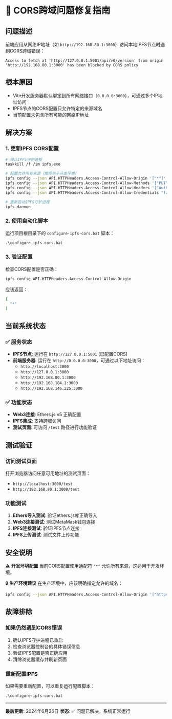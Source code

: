 # 🔧 CORS跨域问题修复指南

## 问题描述
前端应用从网络IP地址（如 `http://192.168.80.1:3000`）访问本地IPFS节点时遇到CORS跨域错误：
```
Access to fetch at 'http://127.0.0.1:5001/api/v0/version' from origin 'http://192.168.80.1:3000' has been blocked by CORS policy
```

## 根本原因
- Vite开发服务器默认绑定到所有网络接口（`0.0.0.0:3000`），可通过多个IP地址访问
- IPFS节点的CORS配置只允许特定的来源域名
- 当前配置未包含所有可能的网络IP地址

## 解决方案

### 1. 更新IPFS CORS配置
```bash
# 停止IPFS守护进程
taskkill /f /im ipfs.exe

# 配置允许所有来源（推荐用于开发环境）
ipfs config --json API.HTTPHeaders.Access-Control-Allow-Origin '["*"]'
ipfs config --json API.HTTPHeaders.Access-Control-Allow-Methods '["PUT", "POST", "GET", "DELETE", "OPTIONS"]'
ipfs config --json API.HTTPHeaders.Access-Control-Allow-Headers '["Authorization", "Content-Type", "X-Requested-With"]'
ipfs config --json API.HTTPHeaders.Access-Control-Allow-Credentials "false"

# 重新启动IPFS守护进程
ipfs daemon
```

### 2. 使用自动化脚本
运行项目根目录下的 `configure-ipfs-cors.bat` 脚本：
```cmd
.\configure-ipfs-cors.bat
```

### 3. 验证配置
检查CORS配置是否正确：
```bash
ipfs config API.HTTPHeaders.Access-Control-Allow-Origin
```
应该返回：
```json
[
  "*"
]
```

## 当前系统状态

### ✅ 服务状态
- **IPFS节点**: 运行在 `http://127.0.0.1:5001` (已配置CORS)
- **前端服务器**: 运行在 `http://0.0.0.0:3000`，可通过以下地址访问：
  - `http://localhost:3000`
  - `http://127.0.0.1:3000`
  - `http://192.168.80.1:3000`
  - `http://192.168.184.1:3000`
  - `http://192.168.146.225:3000`

### ✅ 功能状态
- **Web3连接**: Ethers.js v5 正确配置
- **IPFS集成**: 支持跨域访问
- **测试页面**: 可访问 `/test` 路径进行功能验证

## 测试验证

### 访问测试页面
打开浏览器访问任意可用地址的测试页面：
- `http://localhost:3000/test`
- `http://192.168.80.1:3000/test`

### 功能测试
1. **Ethers导入测试**: 验证ethers.js库正确导入
2. **Web3连接测试**: 测试MetaMask钱包连接
3. **IPFS连接测试**: 验证IPFS节点连接
4. **IPFS上传测试**: 测试文件上传功能

## 安全说明

⚠️ **开发环境配置**
当前CORS配置使用通配符 `"*"` 允许所有来源，这适用于开发环境。

🔒 **生产环境建议**
在生产环境中，应该明确指定允许的域名：
```bash
ipfs config --json API.HTTPHeaders.Access-Control-Allow-Origin '["https://yourdomain.com", "https://www.yourdomain.com"]'
```

## 故障排除

### 如果仍然遇到CORS错误
1. 确认IPFS守护进程已重启
2. 检查浏览器控制台的具体错误信息
3. 验证IPFS配置是否正确应用
4. 清除浏览器缓存并刷新页面

### 重新配置IPFS
如果需要重新配置，可以重复运行配置脚本：
```cmd
.\configure-ipfs-cors.bat
```

---

**最后更新**: 2024年6月26日
**状态**: ✅ 问题已解决，系统正常运行 